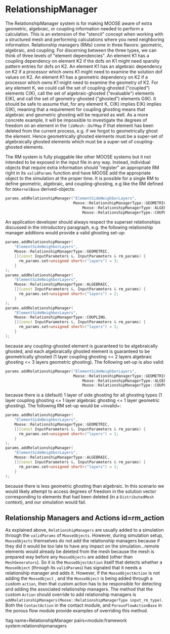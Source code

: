 # RelationshipManager

The RelationshipManager system is for making MOOSE aware of extra geometric,
algebraic, or coupling information needed to perform a calculation. This is an
extension of the "stencil" concept when working with a structured mesh and
performing calculations where you need neighboring information. Relationship
managers (RMs) come in three flavors: geometric, algebraic, and coupling.  For
discerning between the three types, we can think of three levels of "element
dependencies". An element K1 has a coupling dependency on element K2 if the dofs
on K1 might need sparsity pattern entries for dofs on K2.  An element K1 has an
algebraic dependency on K2 if a processor which owns K1 might need to examine
the solution dof values on K2.  An element K1 has a geometric dependency on K2
if a processor which owns K1 might need to examine the geometry of K2. For any
element K, we could call the set of coupling-ghosted ("coupled") elements C(K),
call the set of algebraic-ghosted ("evaluable") elements E(K), and call the set
of geometry-ghosted ("ghosted") elements G(K). It should be safe to assume that,
for any element K, C(K) implies E(K) implies G(K), meaning that a requirement
for coupling ghosting means that algebraic and geometric ghosting will be
required as well. As a more concrete example, it will be impossible to
investigate the degrees of freedom on an element in the `libMesh::DofMap` if
that element has been deleted from the current process, e.g. if we forgot to
geometrically ghost the element. Hence geometrically ghosted elements must be a
super-set of algebraically ghosted elements which must be a super-set of
coupling-ghosted elements.

The RM system is fully pluggable like other MOOSE systems but it not intended to
be exposed in the input file in any way. Instead, individual objects that
require extra information should "register" an appropriate RM right in its
`validParams` function and have MOOSE add the appropriate object to the
simulation at the proper time. It is possible for a single RM to define
geometric, algebraic, and coupling-ghosting, e.g like the RM defined for
`DGKernelBase` derived-objects:

```c++
params.addRelationshipManager("ElementSideNeighborLayers",
                              Moose::RelationshipManagerType::GEOMETRIC |
                                  Moose::RelationshipManagerType::ALGEBRAIC |
                                  Moose::RelationshipManagerType::COUPLING);
```

An application developer should always respect the superset relationships
discussed in the introductory paragraph, e.g. the following relationship
manager additions would provide a valid ghosting set-up:

```c++
params.addRelationshipManager(
    "ElementSideNeighborLayers",
    Moose::RelationshipManagerType::GEOMETRIC,
    [](const InputParameters &, InputParameters & rm_params) {
      rm_params.set<unsigned short>("layers") = 3;
    }
);
params.addRelationshipManager(
    "ElementSideNeighborLayers",
    Moose::RelationshipManagerType::ALGEBRAIC,
    [](const InputParameters &, InputParameters & rm_params) {
      rm_params.set<unsigned short>("layers") = 2;
    }
);
params.addRelationshipManager(
    "ElementSideNeighborLayers",
    Moose::RelationshipManagerType::COUPLING,
    [](const InputParameters &, InputParameters & rm_params) {
      rm_params.set<unsigned short>("layers") = 1;
    }
);
```

because any coupling-ghosted element is guaranteed to be algebraically ghosted,
and each algebraically ghosted element is guaranteed to be geometrically ghosted
(1 layer coupling ghosting <= 2 layers algebraic ghosting <= 3 layers geometric ghosting).
The following set-up is also valid:

```c++
params.addRelationshipManager("ElementSideNeighborLayers",
                              Moose::RelationshipManagerType::GEOMETRIC |
                                  Moose::RelationshipManagerType::ALGEBRAIC |
                                  Moose::RelationshipManagerType::COUPLING);
```

because there is a (default) 1 layer of side ghosting for all ghosting types
(1 layer coupling ghosting <= 1 layer algebraic ghosting <= 1 layer geometric
ghosting).
The following RM set-up would be +invalid+:

```c++
params.addRelationshipManager(
    "ElementSideNeighborLayers",
    Moose::RelationshipManagerType::GEOMETRIC,
    [](const InputParameters &, InputParameters & rm_params) {
      rm_params.set<unsigned short>("layers") = 1;
    }
);
params.addRelationshipManager(
    "ElementSideNeighborLayers",
    Moose::RelationshipManagerType::ALGEBRAIC,
    [](const InputParameters &, InputParameters & rm_params) {
      rm_params.set<unsigned short>("layers") = 2;
    }
);
```

because there is less geometric ghosting than algebraic. In this scenario we
would likely attempt to access degrees of freedom in the solution vector
corresponding to elements that had been deleted (in a `DistributedMesh`
context), and our simulation would fail.

## Relationship Managers and Actions id=rm_action

As explained above, `RelationshipManagers` are usually added to a simulation
through the `validParams` of `MooseObjects`. However, during simulation setup,
`MooseObjects` themselves do not add the relationship managers because if they
did it would be too late to have any impact on the simulation...remote elements
would already be deleted from the mesh because the mesh is prepared way before
any `MooseObjects` are added (other than `MeshGenerators`). So it is the
`MooseObjectAction` itself that detects whether a `MooseObject` (through its
`validParams`) has signaled that it needs a relationship manager and adds
it. However, if the `MooseObjectAction` is not adding the `MooseObject` , and
the `MooseObject` is being added through a custom `action`, then that custom
action has to be responsible for detecting and adding the associated
relationship managers. The method that the custom `Action` should override to
add relationship managers is
`addRelationshipManagers(Moose::RelationshipManagerType input_rm_type)`. Both
the `ContactAction` in the contact module, and `PorousFlowActionBase` in the
porous flow module provide examples of overriding this method.

!tag name=RelationshipManager pairs=module:framework system:relationshipmanagers
